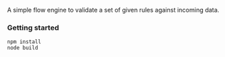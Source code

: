 A simple flow engine to validate a set of given rules against incoming data.

### Getting started
```
npm install
node build
```

